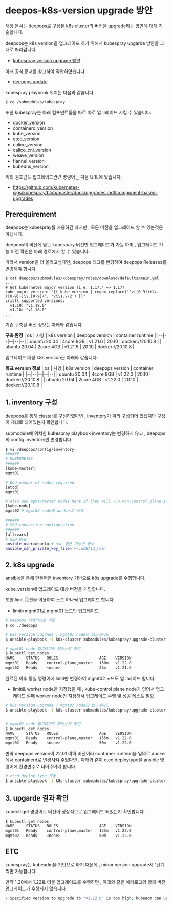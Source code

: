 # deepos-k8s-version upgrade 방안
해당 문서는 deepops로 구성된 k8s cluster의 버전을 upgrade하는 방안에 대해 기술합니다.

deepops는 k8s version을 업그레이드 하기 위해서 kubespray upgarde 방안을 그대로 따라갑니다.
- [kubespray version upgrade 방안](https://github.com/kubernetes-sigs/kubespray/blob/master/docs/upgrades.md)


아래 공식 문서를 참고하여 작업하였습니다.
- [deepops update](https://github.com/NVIDIA/deepops/blob/master/docs/deepops/update-deepops.md#updating-kubernetes-clusters)

kubespray playbook 위치는 다음과 같습니다.

```
$ cd /submodules/kubespray
```

또한 kubespray는 아래 컴포넌트들을 따로 따로 업그레이드 시킬 수 있습니다.
- docker_version
- containerd_version
- kube_version
- etcd_version
- calico_version
- calico_cni_version
- weave_version
- flannel_version
- kubedns_version

위의 컴포넌트 업그레이드관련 명령어는 다음 URL에 있습니다.
- https://github.com/kubernetes-sigs/kubespray/blob/master/docs/upgrades.md#component-based-upgrades
## Prerequirement
deepops는 kubespray를 사용하긴 하지만 , 모든 버전을 업그레이드 할 수 있는것은 아닙니다.

deepops의 버전에 맞는 kubespary 버전만 업그레이드가 가능 하며 , 업그레이드 가능 버전 확인은 아래 경로에서 할 수 있습니다.

따라서 version을 더 올리고싶다면, deepops 태그를 변경하여 deepops Releases를 변경해야 합니다.

```
$ cat deepops/submodules/kubespray/roles/download/defaults/main.yml
...
# Get kubernetes major version (i.e. 1.17.4 => 1.17)
kube_major_version: "{{ kube_version | regex_replace('^v([0-9])+\\.([0-9]+)\\.[0-9]+', 'v\\1.\\2') }}"
crictl_supported_versions:
  v1.19: "v1.19.0"
  v1.18: "v1.18.0"
...
```

기존 구축된 버전 정보는 아래와 같습니다.

**구축 환경**
| os | 사양 | k8s version | deepops version | container runtime |
|--|--|--|--|--|
| ubuntu 20.04 | 4core 8GB | v1.21.6 | 20.10 | docker://20.10.8 |
| ubuntu 20.04 | 2core 4GB | v1.21.6 | 20.10 | docker://20.10.8 |

업그레이드 대상 k8s version은 아래와 같습니다.

**목표 version 정보**
| os | 사양 | k8s version | deepops version | container runtime |
|--|--|--|--|--|
| ubuntu 20.04 | 4core 8GB | v1.22.0 | 20.10 | docker://20.10.8 |
| ubuntu 20.04 | 2core 4GB | v1.22.0 | 20.10 | docker://20.10.8 |

## 1. inventory 구성
deepops를 통해 cluster를 구성하였다면 , inventory가 미리 구성되어 있겠지만 구성이 제대로 되어있는지 확인합니다.

submodule에 위치한 kubespray playbook inventory는 변경하지 않고 , deepops의 config inventory만 변경합니다.

```bash
$ vi /deepops/config/inventory
######
# KUBERNETES
######
[kube-master]
mgmt01

# Odd number of nodes required
[etcd]
mgmt01

# Also add mgmt/master nodes here if they will run non-control plane jobs
[kube-node]
mgmt02 # mgmt02 node를 worker로 등록

######
# SSH connection configuration
######
[all:vars]
# SSH User
ansible_user=ubuntu # ssh 접근 가능한 정보
ansible_ssh_private_key_file='~/.ssh/id_rsa'
```

## 2. k8s upgrade 
ansible을 통해 만들어둔 inventory 기반으로 k8s upgrade를 수행합니다.

kube_version에 업그레이드 대상 버전을 기입합니다.

또한 limit 옵션을 이용하여 노드 하나씩 업그레이드 합니다.
- limit=mgmt01로 mgmt01 노드만 업그레이드

```bash
# deepops 디렉터리로 이동
$ cd ./deepops

# k8s version upgrade : mgmt01 node만 업그레이드
$ ansible-playbook -l k8s-cluster submodules/kubespray/upgrade-cluster.yml -e kube_version=v1.22.0 -e upgrade_cluster_setup=true --limit=mgmt01

# mgmt01 node 업그레이드 되었는지 확인
$ kubectl get nodes
NAME     STATUS   ROLES                  AGE    VERSION
mgmt01   Ready    control-plane,master   130m   v1.22.0
mgmt02   Ready    <none>                 25m    v1.21.6
```

완료된 이후 동일 명령어에 limit만 변경하여 mgmt02 노드도 업그레이드 합니다.
- limit로 worker node만 지정했을 때 , kube-control plane node가 없어서 업그레이드 실패
  worker node만 지정해서 업그레이드 수행 및 성공 테스트 필요
```bash
# k8s version upgrade : mgmt02 node만 업그레이드
$ ansible-playbook -l k8s-cluster submodules/kubespray/upgrade-cluster.yml -e kube_version=v1.22.0 -e upgrade_cluster_setup=true --limit=mgmt02,mgmt01


# mgmt02 node 업그레이드 되었는지 확인
$ kubectl get nodes
NAME     STATUS   ROLES                  AGE    VERSION
mgmt01   Ready    control-plane,master   155m   v1.22.0
mgmt02   Ready    <none>                 50m    v1.22.0
```

만약 deepops version이 22.01 이하 버전이라 container runteim을 임의로 docker에서 containerd로 변경시켜 주었다면 , 아래와 같이 etcd deploytype을 ansible 명령어에 환경변수로 너어주어야 합니다.

```bash
# etcd deploy type 지정
$ ansible-playbook -l k8s-cluster submodules/kubespray/upgrade-cluster.yml -e kube_version=v1.22.0 -e upgrade_cluster_setup=true -e etcd_deployment_type=host --limit=node1,node2
```


## 3. upgarde 결과 확인
kubectl get 명령어로 버전이 정상적으로 업그레이드 되었는지 확인합니다.

```bash
$ kubectl get nodes
NAME     STATUS   ROLES                  AGE    VERSION
mgmt01   Ready    control-plane,master   155m   v1.22.0
mgmt02   Ready    <none>                 50m    v1.22.0
```

## ETC
kubespray는 kubeadm을 기반으로 하기 때문에 , minor version upgrade시 1단계씩만 가능합니다.

만약 1.20에서 1.22로 더블 업그레이드를 수행하면 , 아래와 같은 에러로그와 함께 버전 업그레이드가 수행되지 않습니다.

```bash
- Specified version to upgrade to "v1.22.0" is too high; kubeadm can upgrade only 1 minor version at a time
```
